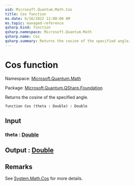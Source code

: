 ```yaml
---
uid: Microsoft.Quantum.Math.Cos
title: Cos function
ms.date: 6/16/2022 12:00:00 AM
ms.topic: managed-reference
qsharp.kind: function
qsharp.namespace: Microsoft.Quantum.Math
qsharp.name: Cos
qsharp.summary: Returns the cosine of the specified angle.
---
```


# Cos function

Namespace: [Microsoft.Quantum.Math](xref:Microsoft.Quantum.Math)

Package: [Microsoft.Quantum.QSharp.Foundation](https://nuget.org/packages/Microsoft.Quantum.QSharp.Foundation)


Returns the cosine of the specified angle.

```qsharp
function Cos (theta : Double) : Double
```


## Input

### theta : [Double](xref:microsoft.quantum.qsharp.valueliterals#double-literals)





## Output : [Double](xref:microsoft.quantum.qsharp.valueliterals#double-literals)



## Remarks

See [System.Math.Cos](https://docs.microsoft.com/dotnet/api/system.math.cos) for more details.